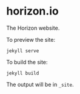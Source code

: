 # horizon.io
The Horizon website.

To preview the site:

```
jekyll serve
```

To build the site:

```
jekyll build
```

The output will be in `_site`.
